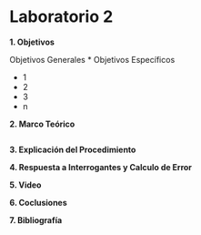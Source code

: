 # Laboratorio 2

__1. Objetivos__

Objetivos Generales 
* 
Objetivos Específicos 
* 1
* 2
* 3
* n


__2. Marco Teórico__ 

![]()


__3. Explicación del Procedimiento__


__4. Respuesta a Interrogantes y Calculo de Error__


__5. Video__


__6. Coclusiones__ 



__7. Bibliografía__
